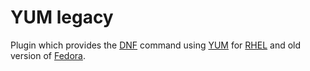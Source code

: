# YUM legacy
Plugin which provides the [DNF](https://github.com/rpm-software-management/dnf/wiki) command using [YUM](https://en.wikipedia.org/wiki/Yellowdog_Updater,_Modified) for [RHEL](https://en.wikipedia.org/wiki/Red_Hat_Enterprise_Linux) and old version of [Fedora](https://getfedora.org/).
